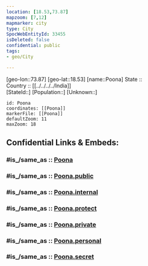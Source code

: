 ```yaml
---
location: [18.53,73.87] 
mapzoom: [7,12] 
mapmarker: city 
type: City
SpocWebEntityId: 33455
isDeleted: false
confidential: public
tags:
- geo/City

---
```


[geo-lon::73.87] 
[geo-lat::18.53] 
[name::Poona] 
State ::  
Country :: [[../../../../India]]  
[StateId::] 
[Population::] 
[Unknown::] 


```leaflet
id: Poona
coordinates: [[Poona]] 
markerFile: [[Poona]] 
defaultZoom: 11 
maxZoom: 18
```


## Confidential Links & Embeds: 

### #is_/same_as :: [Poona](/_Standards/Earth/Continent/Asia/Asia~South/India/States~India/Maharashtra/City/Poona.md) 

### #is_/same_as :: [Poona.public](/_public/Earth/Continent/Asia/Asia~South/India/States~India/Maharashtra/City/Poona.public.md) 

### #is_/same_as :: [Poona.internal](/_internal/Earth/Continent/Asia/Asia~South/India/States~India/Maharashtra/City/Poona.internal.md) 

### #is_/same_as :: [Poona.protect](/_protect/Earth/Continent/Asia/Asia~South/India/States~India/Maharashtra/City/Poona.protect.md) 

### #is_/same_as :: [Poona.private](/_private/Earth/Continent/Asia/Asia~South/India/States~India/Maharashtra/City/Poona.private.md) 

### #is_/same_as :: [Poona.personal](/_personal/Earth/Continent/Asia/Asia~South/India/States~India/Maharashtra/City/Poona.personal.md) 

### #is_/same_as :: [Poona.secret](/_secret/Earth/Continent/Asia/Asia~South/India/States~India/Maharashtra/City/Poona.secret.md)

